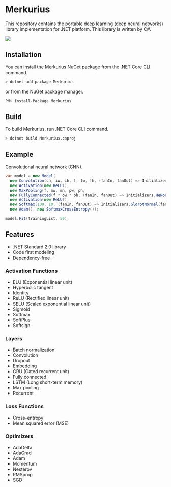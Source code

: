 # Merkurius

This repository contains the portable deep learning (deep neural networks) library implementation for .NET platform. This library is written by C#.

![](https://github.com/kawatan/Merkurius/workflows/.NET%20Core/badge.svg)

## Installation

You can install the Merkurius NuGet package from the .NET Core CLI command.

```sh
> dotnet add package Merkurius
```

or from the NuGet package manager.

```sh
PM> Install-Package Merkurius
```

## Build

To build Merkurius, run .NET Core CLI command.

```sh
> dotnet build Merkurius.csproj
```

## Example

Convolutional neural network (CNN).

```csharp
var model = new Model(
  new Convolution(ch, iw, ih, f, fw, fh, (fanIn, fanOut) => Initializers.HeNormal(fanIn),
  new Activation(new ReLU(),
  new MaxPooling(f, mw, mh, pw, ph,
  new FullyConnected(f * ow * oh, (fanIn, fanOut) => Initializers.HeNormal(fanIn),
  new Activation(new ReLU(),
  new Softmax(100, 10, (fanIn, fanOut) => Initializers.GlorotNormal(fanIn, fanOut))))))),
  new Adam(), new SoftmaxCrossEntropy());

model.Fit(trainingList, 50);
```

## Features

* .NET Standard 2.0 library
* Code first modeling
* Dependency-free

### Activation Functions
* ELU (Exponential linear unit)
* Hyperbolic tangent
* Identity
* ReLU (Rectified linear unit)
* SELU (Scaled exponential linear unit)
* Sigmoid
* Softmax
* SoftPlus
* Softsign

### Layers
* Batch normalization
* Convolution
* Dropout
* Embedding
* GRU (Gated recurrent unit)
* Fully connected
* LSTM (Long short-term memory)
* Max pooling
* Recurrent

### Loss Functions
* Cross-entropy
* Mean squared error (MSE)

### Optimizers
* AdaDelta
* AdaGrad
* Adam
* Momentum
* Nesterov
* RMSprop
* SGD
